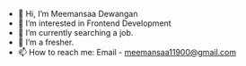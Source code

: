 - 👋 Hi, I’m Meemansaa Dewangan
- 👀 I’m interested in Frontend Development
- 🌱 I’m currently searching a job.
- 💞️ I’m a fresher.
- 📫 How to reach me: Email - meemansaa11900@gmail.com

<!---
Meemansaa1104/Meemansaa1104 is a ✨ special ✨ repository because its `README.md` (this file) appears on your GitHub profile.
You can click the Preview link to take a look at your changes.
--->
